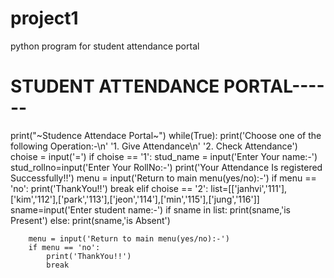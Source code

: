 # project1
python program for student attendance portal
# STUDENT ATTENDANCE PORTAL------ 




print("~Studence Attendace Portal~")
while(True):
    print('Choose one of the following Operation:-\n'
          '1. Give Attendance\n'
          '2. Check Attendance')
    choise = input('=')
    if choise == '1':
        stud_name = input('Enter Your name:-')
        stud_rollno=input('Enter Your RollNo:-')
        print('Your Attendance Is registered Successfully!!')
        menu = input('Return to main menu(yes/no):-')
        if menu == 'no':
            print('ThankYou!!')
            break
        elif choise == '2':
        list=[['janhvi','111'],['kim','112'],['park','113'],['jeon','114'],['min','115'],['jung','116']]
        sname=input('Enter student name:-')
        if sname in list:
            print(sname,'is Present')
        else:
            print(sname,'is Absent')

        menu = input('Return to main menu(yes/no):-')
        if menu == 'no':
            print('ThankYou!!')
            break
